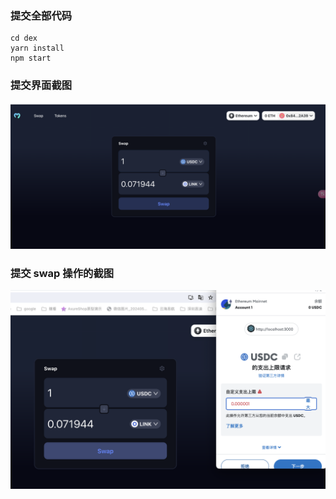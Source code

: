 ### 提交全部代码

```shell
cd dex
yarn install
npm start
```

### 提交界面截图

![提交界面](image.png)

### 提交 swap 操作的截图

![提交界面](./image2.png)
